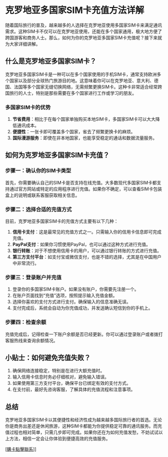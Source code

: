 # 克罗地亚多国家SIM卡充值方法详解

随着国际旅行的普及，越来越多的人选择在克罗地亚使用多国家SIM卡来满足通讯需求。这种SIM卡不仅可以在克罗地亚使用，还能在多个国家通用，极大地方便了跨国游客和商务人士。那么，如何为你的克罗地亚多国家SIM卡充值呢？接下来就为大家详细讲解。

## 什么是克罗地亚多国家SIM卡？

克罗地亚多国家SIM卡是一种可以在多个国家使用的手机SIM卡，通常支持欧洲多个国家以及部分全球热门旅游目的地。这意味着你可以在克罗地亚、意大利、德国、法国等多个国家无缝切换网络，无需频繁更换SIM卡。这种卡非常适合经常跨国旅行的人士，特别是那些需要在多个国家进行工作或学习的朋友。

### 多国家SIM卡的优势

1. **节省费用**：相比于在每个国家单独购买本地SIM卡，多国家SIM卡可以大大降低通讯成本。
2. **便捷性**：一张卡即可覆盖多个国家，省去了频繁更换卡的麻烦。
3. **国际漫游服务**：即使在非本地国家，也能享受稳定的通话和数据流量服务。

## 如何为克罗地亚多国家SIM卡充值？

### 步骤一：确认你的SIM卡类型

首先，你需要确认自己的SIM卡是否支持在线充值。大多数现代多国家SIM卡都支持通过官方网站或特定的应用程序进行充值。如果你不确定，可以查看SIM卡包装盒上的说明或联系客服获取相关信息。

### 步骤二：选择合适的充值方式

目前，克罗地亚多国家SIM卡的充值方式主要有以下几种：

1. **信用卡支付**：这是最常见的充值方式之一。只需输入你的信用卡信息即可完成充值。
2. **PayPal支付**：如果你习惯使用PayPal，也可以通过这种方式进行充值。
3. **银行转账**：对于不想使用信用卡的用户，可以通过银行转账的方式进行充值。
4. **第三方支付平台**：如支付宝或微信支付，也是不错的选择，尤其是在中国用户中非常流行。

### 步骤三：登录账户并充值

1. 登录你的多国家SIM卡账户。如果没有账户，你需要先注册一个。
2. 在账户页面找到“充值”选项，按照提示输入充值金额。
3. 选择你喜欢的支付方式进行支付。确保输入的信息准确无误。
4. 支付完成后，系统会自动为你充值成功，并发送确认短信到你的手机上。

### 步骤四：检查余额

充值完成后，记得检查一下账户余额是否已经更新。你可以通过登录账户或者拨打客服热线来查询余额情况。

## 小贴士：如何避免充值失败？

1. 确保网络连接稳定，特别是在进行大额充值时。
2. 输入信用卡信息时务必仔细核对，避免输入错误。
3. 如果使用第三方支付平台，确保平台已绑定有效的支付方式。
4. 在支付前，最好先咨询客服，了解具体的充值流程和注意事项。

## 总结

克罗地亚多国家SIM卡以其便捷性和经济性成为越来越多国际旅行者的首选。无论你是商务出差还是休闲旅游，这种SIM卡都能为你提供稳定可靠的通讯服务。而充值过程也相对简单，只需几步即可完成。如果你还在为如何充值发愁，不妨试试以上方法，相信一定会让你体验到便捷高效的充值服务。

[[購卡點擊聯系](https://t.me/s/esim1088)]]